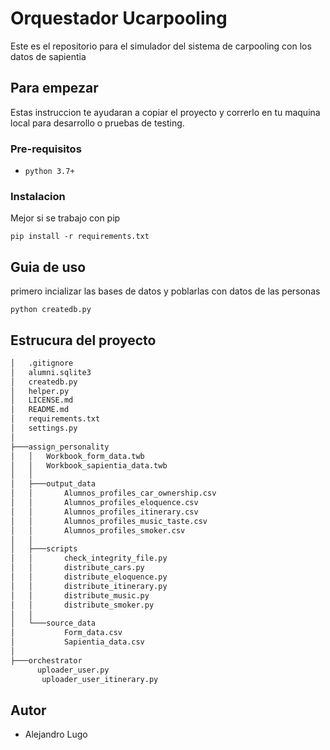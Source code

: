 # Orquestador Ucarpooling

Este es el repositorio para el simulador del sistema de carpooling con los datos de sapientia

## Para empezar

Estas instruccion te ayudaran a copiar el proyecto y correrlo en tu maquina local para desarrollo o pruebas de testing.

### Pre-requisitos

- `python 3.7+`

### Instalacion

Mejor si se trabajo con pip

`pip install -r requirements.txt`

## Guia de uso

primero incializar las bases de datos y poblarlas con datos de las personas

`python createdb.py`

## Estrucura del proyecto
```bash
│   .gitignore
│   alumni.sqlite3
│   createdb.py
│   helper.py
│   LICENSE.md
│   README.md
│   requirements.txt
│   settings.py
│
├───assign_personality
│   │   Workbook_form_data.twb
│   │   Workbook_sapientia_data.twb
│   │
│   ├───output_data
│   │       Alumnos_profiles_car_ownership.csv
│   │       Alumnos_profiles_eloquence.csv
│   │       Alumnos_profiles_itinerary.csv
│   │       Alumnos_profiles_music_taste.csv
│   │       Alumnos_profiles_smoker.csv
│   │
│   ├───scripts
│   │       check_integrity_file.py
│   │       distribute_cars.py
│   │       distribute_eloquence.py
│   │       distribute_itinerary.py
│   │       distribute_music.py
│   │       distribute_smoker.py
│   │
│   └───source_data
│           Form_data.csv
│           Sapientia_data.csv
│
├───orchestrator
      uploader_user.py
       uploader_user_itinerary.py
```


## Autor

- Alejandro Lugo
